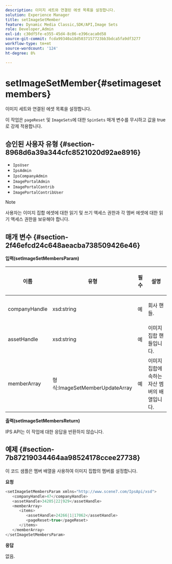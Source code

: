 ```yaml
---
description: 이미지 세트와 연결된 에셋 목록을 설정합니다.
solution: Experience Manager
title: setImageSetMember
feature: Dynamic Media Classic,SDK/API,Image Sets
role: Developer,Admin
exl-id: c30df5fe-e355-45d4-8c06-e396caca0d58
source-git-commit: fcda99340a18d5037157723bb3bdca5fa9df3277
workflow-type: tm+mt
source-wordcount: '124'
ht-degree: 8%

---
```


# setImageSetMember{#setimagesetmembers}

이미지 세트와 연결된 에셋 목록을 설정합니다.

이 작업은 `pageReset` 및 `ImageSets`에 대한 `SpinSets` 매개 변수를 무시하고 값을 true로 강제 적용합니다.

## 승인된 사용자 유형 {#section-8968d6a39a344cfc8521020d92ae8916}

* `IpsUser`
* `IpsAdmin`
* `IpsCompanyAdmin`
* `ImagePortalAdmin`
* `ImagePortalContrib`
* `ImagePortalContribUser`

>[!NOTE]
>
>사용자는 이미지 집합 에셋에 대한 읽기 및 쓰기 액세스 권한과 각 멤버 에셋에 대한 읽기 액세스 권한을 보유해야 합니다.

## 매개 변수 {#section-2f46efcd24c648aeacba738509426e46}

**입력(setImageSetMembersParam)**

<table id="table_0CBBB65BCEFD4125A4069A080DFC873A"> 
 <thead> 
  <tr> 
   <th colname="col1" class="entry"> <p>이름 </p> </th> 
   <th colname="col2" class="entry"> <p>유형 </p> </th> 
   <th colname="col3" class="entry"> <p>필수 </p> </th> 
   <th colname="col4" class="entry"> <p>설명 </p> </th> 
  </tr> 
 </thead>
 <tbody> 
  <tr> 
   <td colname="col1"> <p><span class="codeph"> <span class="varname"> companyHandle</span> </span> </p> </td> 
   <td colname="col2"> <p><span class="codeph"> xsd:string</span> </p> </td> 
   <td colname="col3"> <p>예 </p> </td> 
   <td colname="col4"> <p>회사 핸들. </p> </td> 
  </tr> 
  <tr> 
   <td colname="col1"> <span class="codeph"> <span class="varname"> assetHandle</span> </span> </td> 
   <td colname="col2"> <span class="codeph"> xsd:string</span> </td> 
   <td colname="col3"> 예 </td> 
   <td colname="col4"> 이미지 집합 핸들입니다. </td> 
  </tr> 
  <tr> 
   <td colname="col1"> <span class="codeph"> <span class="varname"> memberArray</span> </span> </td> 
   <td colname="col2"> <span class="codeph"> 형식:ImageSetMemberUpdateArray</span> </td> 
   <td colname="col3"> 예 </td> 
   <td colname="col4"> 이미지 집합에 속하는 자산 멤버의 배열입니다. </td> 
  </tr> 
 </tbody> 
</table>

**출력(setImageSetMembersReturn)**

IPS API는 이 작업에 대한 응답을 반환하지 않습니다.

## 예제 {#section-7b87219034464aa98524178ccee27738}

이 코드 샘플은 멤버 배열을 사용하여 이미지 집합의 멤버를 설정합니다.

**요청**

```java
<setImageSetMembersParam xmlns="http://www.scene7.com/IpsApi/xsd">
   <companyHandle>47</companyHandle>
   <assetHandle>34205|22|929</assetHandle>
   <memberArray>
      <items>
         <assetHandle>24266|1|17062</assetHandle>
         <pageReset>true</pageReset>
      </items>
   </memberArray>
</setImageSetMembersParam>
```

**응답**

없음.
